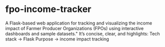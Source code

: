 # fpo-income-tracker
A Flask-based web application for tracking and visualizing the income impact of Farmer Producer Organizations (FPOs) using interactive dashboards and sample datasets."  It’s concise, clear, and highlights:  Tech stack → Flask  Purpose → income impact tracking  

